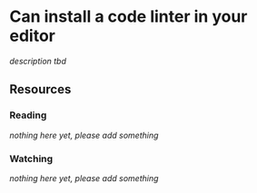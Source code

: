 # Can install a code linter in your editor
_description tbd_
## Resources
### Reading
_nothing here yet, please add something_
### Watching
_nothing here yet, please add something_
